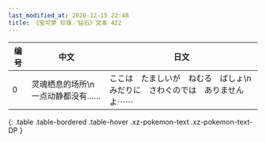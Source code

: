 ```yaml
---
last_modified_at: 2020-12-15 22:48
title: 《宝可梦 珍珠／钻石》文本 422
---
```

| 编号 | 中文 | 日文 |
| ---- | ---- | ---- |
| 0 | 灵魂栖息的场所\n一点动静都没有…… | ここは　たましいが　ねむる　ばしょ\nみだりに　さわぐのでは　ありませんよ⋯⋯ |
{: .table .table-bordered .table-hover .xz-pokemon-text .xz-pokemon-text-DP }